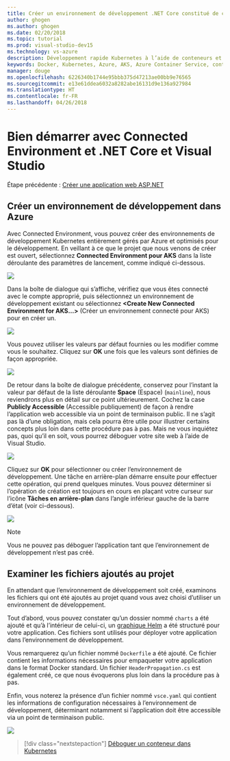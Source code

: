 ```yaml
---
title: Créer un environnement de développement .NET Core constitué de conteneurs en utilisant Kubernetes dans le cloud avec Visual Studio - Étape 3 - Créer un environnement de développement Kubernetes | Microsoft Docs
author: ghogen
ms.author: ghogen
ms.date: 02/20/2018
ms.topic: tutorial
ms.prod: visual-studio-dev15
ms.technology: vs-azure
description: Développement rapide Kubernetes à l’aide de conteneurs et de microservices sur Azure
keywords: Docker, Kubernetes, Azure, AKS, Azure Container Service, conteneurs
manager: douge
ms.openlocfilehash: 6226340b1744e95bbb375d47213ae00bb9e76565
ms.sourcegitcommit: e13e61ddea6032a8282abe16131d9e136a927984
ms.translationtype: HT
ms.contentlocale: fr-FR
ms.lasthandoff: 04/26/2018
---
```

# <a name="get-started-on-connected-environment-with-net-core-and-visual-studio"></a>Bien démarrer avec Connected Environment et .NET Core et Visual Studio

Étape précédente : [Créer une application web ASP.NET](get-started-netcore-visualstudio-02.md)

## <a name="create-a-dev-environment-in-azure"></a>Créer un environnement de développement dans Azure
Avec Connected Environment, vous pouvez créer des environnements de développement Kubernetes entièrement gérés par Azure et optimisés pour le développement. En veillant à ce que le projet que nous venons de créer est ouvert, sélectionnez **Connected Environment pour AKS** dans la liste déroulante des paramètres de lancement, comme indiqué ci-dessous.

![](images/LaunchSettings.png)

Dans la boîte de dialogue qui s’affiche, vérifiez que vous êtes connecté avec le compte approprié, puis sélectionnez un environnement de développement existant ou sélectionnez **<Create New Connected Environment for AKS…>** (Créer un environnement connecté pour AKS) pour en créer un.

![](images/ConnectedEnvDialog.png)

Vous pouvez utiliser les valeurs par défaut fournies ou les modifier comme vous le souhaitez. Cliquez sur **OK** une fois que les valeurs sont définies de façon appropriée.

![](images/NewEnvDialog.png)

De retour dans la boîte de dialogue précédente, conservez pour l’instant la valeur par défaut de la liste déroulante **Space** (Espace) (`mainline`), nous reviendrons plus en détail sur ce point ultérieurement. Cochez la case **Publicly Accessible** (Accessible publiquement) de façon à rendre l’application web accessible via un point de terminaison public. Il ne s’agit pas là d’une obligation, mais cela pourra être utile pour illustrer certains concepts plus loin dans cette procédure pas à pas. Mais ne vous inquiétez pas, quoi qu’il en soit, vous pourrez déboguer votre site web à l’aide de Visual Studio.

![](images/ConnectedEnvDialog2.png)

Cliquez sur **OK** pour sélectionner ou créer l’environnement de développement. Une tâche en arrière-plan démarre ensuite pour effectuer cette opération, qui prend quelques minutes. Vous pouvez déterminer si l’opération de création est toujours en cours en plaçant votre curseur sur l’icône **Tâches en arrière-plan** dans l’angle inférieur gauche de la barre d’état (voir ci-dessous).

![](images/BackgroundTasks.png)

> [!Note]
Vous ne pouvez pas déboguer l’application tant que l’environnement de développement n’est pas créé.

## <a name="look-at-the-files-added-to-project"></a>Examiner les fichiers ajoutés au projet
En attendant que l’environnement de développement soit créé, examinons les fichiers qui ont été ajoutés au projet quand vous avez choisi d’utiliser un environnement de développement.

Tout d’abord, vous pouvez constater qu’un dossier nommé `charts` a été ajouté et qu’à l’intérieur de celui-ci, un [graphique Helm](https://docs.helm.sh) a été structuré pour votre application. Ces fichiers sont utilisés pour déployer votre application dans l’environnement de développement.

Vous remarquerez qu’un fichier nommé `Dockerfile` a été ajouté. Ce fichier contient les informations nécessaires pour empaqueter votre application dans le format Docker standard. Un fichier `HeaderPropagation.cs` est également créé, ce que nous évoquerons plus loin dans la procédure pas à pas. 

Enfin, vous noterez la présence d’un fichier nommé `vsce.yaml` qui contient les informations de configuration nécessaires à l’environnement de développement, déterminant notamment si l’application doit être accessible via un point de terminaison public.

![](images/ProjectFiles.png)

> [!div class="nextstepaction"]
> [Déboguer un conteneur dans Kubernetes](get-started-netcore-visualstudio-04.md)